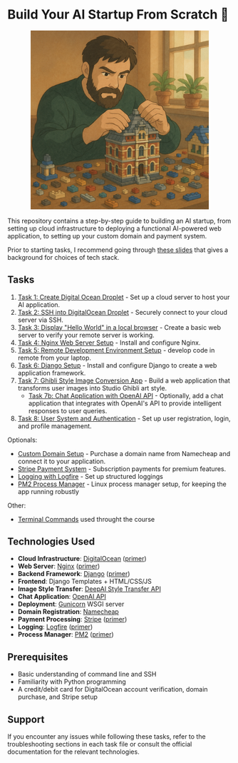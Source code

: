 # Build Your AI Startup From Scratch 🚀 

<div align="center">
<img src="assets/lego-builder.png" width="400" alt="frontpic">
</div>


This repository contains a step-by-step guide to building an AI startup, from setting up cloud infrastructure to deploying a functional AI-powered web application, to setting up your custom domain and payment system.

Prior to starting tasks, I recommend going through [these slides](https://docs.google.com/presentation/d/15o64i37sIBoT4gUDC6-S_pjh0oApq129NZFnmFcEZ68/edit?usp=sharing) that gives a background for choices of tech stack.


## Tasks

1. [Task 1: Create Digital Ocean Droplet](https://github.com/barisozmen/build-ai-startup-course/blob/main/task_1_digital_ocean_account.md) - Set up a cloud server to host your AI application.
2. [Task 2: SSH into DigitalOcean Droplet](https://github.com/barisozmen/build-ai-startup-course/blob/main/task_2_ssh_access.md) - Securely connect to your cloud server via SSH.
3. [Task 3: Display "Hello World" in a local browser](https://github.com/barisozmen/build-ai-startup-course/blob/main/task_3_hello_world_in_local_browser.md) - Create a basic web server to verify your remote server is working.
4. [Task 4: Nginx Web Server Setup](https://github.com/barisozmen/build-ai-startup-course/blob/main/task_4_nginx_setup.md) - Install and configure Nginx.
5. [Task 5: Remote Development Environment Setup](https://github.com/barisozmen/build-ai-startup-course/blob/main/task_5_remote_dev_environment_setup.md) - develop code in remote from your laptop.
6. [Task 6: Django Setup](https://github.com/barisozmen/build-ai-startup-course/blob/main/task_6_django_setup.md) - Install and configure Django to create a web application framework.
7. [Task 7: Ghibli Style Image Conversion App](https://github.com/barisozmen/build-ai-startup-course/blob/main/task_7_image_generation_app.md) - Build a web application that transforms user images into Studio Ghibli art style.
   - [Task 7b: Chat Application with OpenAI API](https://github.com/barisozmen/build-ai-startup-course/blob/main/task_7b_chat_app.md) - Optionally, add a chat application that integrates with OpenAI's API to provide intelligent responses to user queries.
8. [Task 8: User System and Authentication](https://github.com/barisozmen/build-ai-startup-course/blob/main/task_8_user_system_and_authentication.md) - Set up user registration, login, and profile management.

Optionals:
- [Custom Domain Setup](https://github.com/barisozmen/build-ai-startup-course/blob/main/task_optional_custom_domain.md) - Purchase a domain name from Namecheap and connect it to your application.
- [Stripe Payment System](https://github.com/barisozmen/build-ai-startup-course/blob/main/task_optional_stripe_payment_system.md) - Subscription payments for premium features.
- [Logging with Logfire](https://github.com/barisozmen/build-ai-startup-course/blob/main/task_optional_logging_with_logfire.md) - Set up structured loggings
- [PM2 Process Manager](https://github.com/barisozmen/build-ai-startup-course/blob/main/task_optional_pm2_linux_process_manager.md) - Linux process manager setup, for keeping the app running robustly

Other:
- [Terminal Commands](https://github.com/barisozmen/build-ai-startup-course/blob/main/terminal_commands.md) used throught the course


## Technologies Used

- **Cloud Infrastructure**: [DigitalOcean](https://www.digitalocean.com/) ([primer](https://chatgpt.com/share/6826cf79-d574-8010-9862-60782fd4f784))
- **Web Server**: [Nginx](https://nginx.org/) ([primer](https://chatgpt.com/share/6826d61a-3088-8010-8dcf-18eeb5887cea))
- **Backend Framework**: [Django](https://www.djangoproject.com/) ([primer](https://chatgpt.com/share/6826cf56-acec-8010-803c-f7c07cabd481))
- **Frontend**: Django Templates + HTML/CSS/JS
- **Image Style Transfer**: [DeepAI Style Transfer API](https://deepai.org/machine-learning-model/fast-style-transfer)
- **Chat Application**: [OpenAI API](https://openai.com/api/)
- **Deployment**: [Gunicorn](https://gunicorn.org/) WSGI server
- **Domain Registration**: [Namecheap](https://www.namecheap.com/)
- **Payment Processing**: [Stripe](https://stripe.com/) ([primer](https://chatgpt.com/share/6826d6e7-6708-8010-81f2-794542d2e225))
- **Logging**: [Logfire](https://logfire.dev/) ([primer](https://chatgpt.com/share/6826d6c0-d33c-8010-a241-75eadb041494))
- **Process Manager**: [PM2](https://pm2.keymetrics.io/) ([primer](https://chatgpt.com/share/6826d677-8774-8010-ad1c-3fe2cf81cde4))

## Prerequisites
- Basic understanding of command line and SSH
- Familiarity with Python programming
- A credit/debit card for DigitalOcean account verification, domain purchase, and Stripe setup

## Support

If you encounter any issues while following these tasks, refer to the troubleshooting sections in each task file or consult the official documentation for the relevant technologies.
